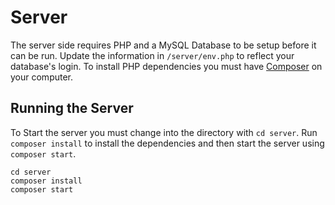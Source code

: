 # Server

The server side requires PHP and a MySQL Database to be setup before it can be run. Update the information in `/server/env.php` to reflect your database's login. To install PHP dependencies you must have [Composer](https://getcomposer.org/) on your computer.

## Running the Server

To Start the server you must change into the directory with `cd server`. Run `composer install` to install the dependencies and then start the server using `composer start`.

```shell
cd server
composer install
composer start
```